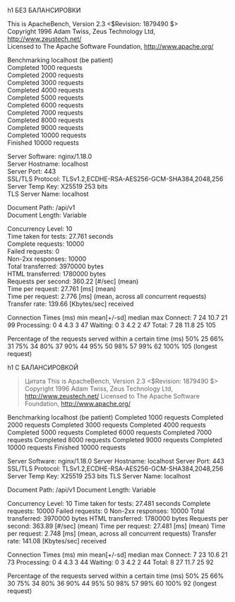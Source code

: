 h1 БЕЗ БАЛАНСИРОВКИ

This is ApacheBench, Version 2.3 <$Revision: 1879490 $>  
Copyright 1996 Adam Twiss, Zeus Technology Ltd, http://www.zeustech.net/  
Licensed to The Apache Software Foundation, http://www.apache.org/  

Benchmarking localhost (be patient)  
Completed 1000 requests  
Completed 2000 requests  
Completed 3000 requests  
Completed 4000 requests  
Completed 5000 requests  
Completed 6000 requests  
Completed 7000 requests  
Completed 8000 requests  
Completed 9000 requests  
Completed 10000 requests  
Finished 10000 requests  


Server Software:        nginx/1.18.0  
Server Hostname:        localhost  
Server Port:            443  
SSL/TLS Protocol:       TLSv1.2,ECDHE-RSA-AES256-GCM-SHA384,2048,256  
Server Temp Key:        X25519 253 bits  
TLS Server Name:        localhost  

Document Path:          /api/v1  
Document Length:        Variable  

Concurrency Level:      10  
Time taken for tests:   27.761 seconds  
Complete requests:      10000  
Failed requests:        0  
Non-2xx responses:      10000  
Total transferred:      3970000 bytes  
HTML transferred:       1780000 bytes  
Requests per second:    360.22 [#/sec] (mean)  
Time per request:       27.761 [ms] (mean)  
Time per request:       2.776 [ms] (mean, across all concurrent requests)  
Transfer rate:          139.66 [Kbytes/sec] received  

Connection Times (ms)
              min  mean[+/-sd] median   max
Connect:        7   24  10.7     21      99
Processing:     0    4   4.3      3      47
Waiting:        0    3   4.2      2      47
Total:          7   28  11.8     25     105

Percentage of the requests served within a certain time (ms)
  50%     25
  66%     31
  75%     34
  80%     37
  90%     44
  95%     50
  98%     57
  99%     62
 100%    105 (longest request)


h1 С БАЛАНСИРОВКОЙ
> Цитата
This is ApacheBench, Version 2.3 <$Revision: 1879490 $>
Copyright 1996 Adam Twiss, Zeus Technology Ltd, http://www.zeustech.net/
Licensed to The Apache Software Foundation, http://www.apache.org/

Benchmarking localhost (be patient)
Completed 1000 requests
Completed 2000 requests
Completed 3000 requests
Completed 4000 requests
Completed 5000 requests
Completed 6000 requests
Completed 7000 requests
Completed 8000 requests
Completed 9000 requests
Completed 10000 requests
Finished 10000 requests


Server Software:        nginx/1.18.0
Server Hostname:        localhost
Server Port:            443
SSL/TLS Protocol:       TLSv1.2,ECDHE-RSA-AES256-GCM-SHA384,2048,256
Server Temp Key:        X25519 253 bits
TLS Server Name:        localhost

Document Path:          /api/v1
Document Length:        Variable

Concurrency Level:      10
Time taken for tests:   27.481 seconds
Complete requests:      10000
Failed requests:        0
Non-2xx responses:      10000
Total transferred:      3970000 bytes
HTML transferred:       1780000 bytes
Requests per second:    363.89 [#/sec] (mean)
Time per request:       27.481 [ms] (mean)
Time per request:       2.748 [ms] (mean, across all concurrent requests)
Transfer rate:          141.08 [Kbytes/sec] received

Connection Times (ms)
              min  mean[+/-sd] median   max
Connect:        7   23  10.6     21      73
Processing:     0    4   4.3      3      44
Waiting:        0    3   4.2      2      44
Total:          8   27  11.7     25      92

Percentage of the requests served within a certain time (ms)
  50%     25
  66%     30
  75%     34
  80%     36
  90%     44
  95%     50
  98%     57
  99%     60
 100%     92 (longest request)
